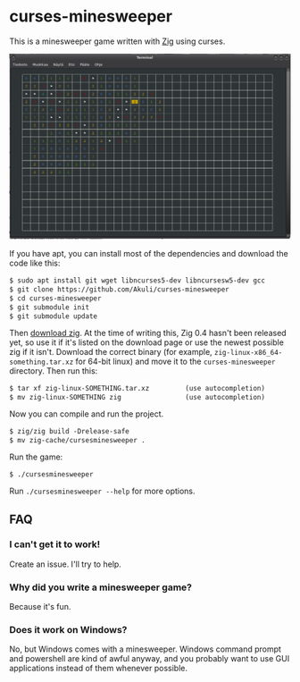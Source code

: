 # curses-minesweeper

This is a minesweeper game written with [Zig](https://github.com/ziglang/zig)
using curses.

![screenshot](screenshot.png)

If you have apt, you can install most of the dependencies and download the code
like this:

    $ sudo apt install git wget libncurses5-dev libncursesw5-dev gcc
    $ git clone https://github.com/Akuli/curses-minesweeper
    $ cd curses-minesweeper
    $ git submodule init
    $ git submodule update

Then [download zig](https://ziglang.org/download/). At the time of writing this,
Zig 0.4 hasn't been released yet, so use it if it's listed on the download page
or use the newest possible zig if it isn't. Download the correct binary (for
example, `zig-linux-x86_64-something.tar.xz` for 64-bit linux) and move it to
the `curses-minesweeper` directory. Then run this:

    $ tar xf zig-linux-SOMETHING.tar.xz         (use autocompletion)
    $ mv zig-linux-SOMETHING zig                (use autocompletion)

Now you can compile and run the project.

    $ zig/zig build -Drelease-safe
    $ mv zig-cache/cursesminesweeper .

Run the game:

    $ ./cursesminesweeper

Run `./cursesminesweeper --help` for more options.


## FAQ

### I can't get it to work!

Create an issue. I'll try to help.

### Why did you write a minesweeper game?

Because it's fun.

### Does it work on Windows?

No, but Windows comes with a minesweeper. Windows command prompt and powershell
are kind of awful anyway, and you probably want to use GUI applications instead
of them whenever possible.
